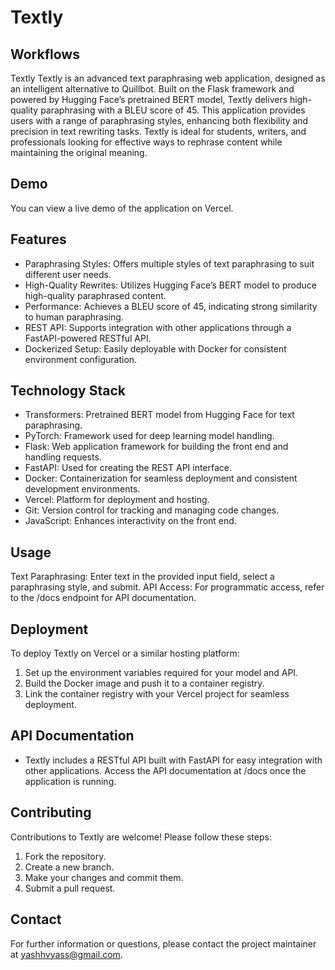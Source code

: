 # Textly

## Workflows

Textly
Textly is an advanced text paraphrasing web application, designed as an intelligent alternative to Quillbot. Built on the Flask framework and powered by Hugging Face’s pretrained BERT model, Textly delivers high-quality paraphrasing with a BLEU score of 45. This application provides users with a range of paraphrasing styles, enhancing both flexibility and precision in text rewriting tasks. Textly is ideal for students, writers, and professionals looking for effective ways to rephrase content while maintaining the original meaning.

## Demo
You can view a live demo of the application on Vercel.

## Features
- Paraphrasing Styles: Offers multiple styles of text paraphrasing to suit different user needs.
- High-Quality Rewrites: Utilizes Hugging Face’s BERT model to produce high-quality paraphrased content.
- Performance: Achieves a BLEU score of 45, indicating strong similarity to human paraphrasing.
- REST API: Supports integration with other applications through a FastAPI-powered RESTful API.
- Dockerized Setup: Easily deployable with Docker for consistent environment configuration.

## Technology Stack
- Transformers: Pretrained BERT model from Hugging Face for text paraphrasing.
- PyTorch: Framework used for deep learning model handling.
- Flask: Web application framework for building the front end and handling requests.
- FastAPI: Used for creating the REST API interface.
- Docker: Containerization for seamless deployment and consistent development environments.
- Vercel: Platform for deployment and hosting.
- Git: Version control for tracking and managing code changes.
- JavaScript: Enhances interactivity on the front end.

## Usage
Text Paraphrasing: Enter text in the provided input field, select a paraphrasing style, and submit.
API Access: For programmatic access, refer to the /docs endpoint for API documentation.

## Deployment
To deploy Textly on Vercel or a similar hosting platform:

1. Set up the environment variables required for your model and API.
2. Build the Docker image and push it to a container registry.
3. Link the container registry with your Vercel project for seamless deployment.

## API Documentation
- Textly includes a RESTful API built with FastAPI for easy integration with other applications. Access the API documentation at /docs once the application is running.

## Contributing
Contributions to Textly are welcome! Please follow these steps:

1. Fork the repository.
2. Create a new branch.
3. Make your changes and commit them.
4. Submit a pull request.

## Contact
For further information or questions, please contact the project maintainer at yashhvyass@gmail.com.
